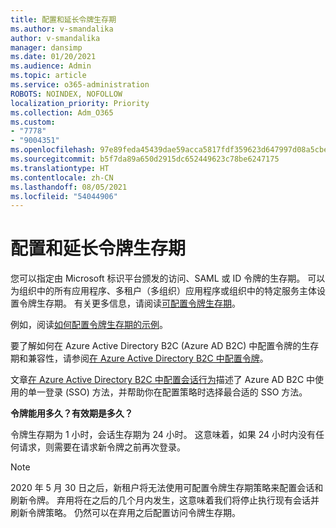 ```yaml
---
title: 配置和延长令牌生存期
ms.author: v-smandalika
author: v-smandalika
manager: dansimp
ms.date: 01/20/2021
ms.audience: Admin
ms.topic: article
ms.service: o365-administration
ROBOTS: NOINDEX, NOFOLLOW
localization_priority: Priority
ms.collection: Adm_O365
ms.custom:
- "7778"
- "9004351"
ms.openlocfilehash: 97e89feda45439dae59acca5817fdf359623d647997d08a5cbe4a6314fa6db3a
ms.sourcegitcommit: b5f7da89a650d2915dc652449623c78be6247175
ms.translationtype: HT
ms.contentlocale: zh-CN
ms.lasthandoff: 08/05/2021
ms.locfileid: "54044906"
---
```

# <a name="configure-and-extend-token-lifetimes"></a>配置和延长令牌生存期

您可以指定由 Microsoft 标识平台颁发的访问、SAML 或 ID 令牌的生存期。 可以为组织中的所有应用程序、多租户（多组织）应用程序或组织中的特定服务主体设置令牌生存期。 有关更多信息，请阅读[可配置令牌生存期](https://docs.microsoft.com/azure/active-directory/develop/active-directory-configurable-token-lifetimes)。

例如，阅读[如何配置令牌生存期的示例](https://docs.microsoft.com/azure/active-directory/develop/configure-token-lifetimes)。

要了解如何在 Azure Active Directory B2C (Azure AD B2C) 中配置令牌的生存期和兼容性，请参阅[在 Azure Active Directory B2C 中配置令牌](https://docs.microsoft.com/azure/active-directory-b2c/configure-tokens?pivots=b2c-user-flow)。

文章[在 Azure Active Directory B2C 中配置会话行为](https://docs.microsoft.com/azure/active-directory-b2c/session-behavior?pivots=b2c-user-flow)描述了 Azure AD B2C 中使用的单一登录 (SSO) 方法，并帮助你在配置策略时选择最合适的 SSO 方法。

**令牌能用多久？有效期是多久？**

令牌生存期为 1 小时，会话生存期为 24 小时。 这意味着，如果 24 小时内没有任何请求，则需要在请求新令牌之前再次登录。

> [!NOTE]
> 2020 年 5 月 30 日之后，新租户将无法使用可配置令牌生存期策略来配置会话和刷新令牌。 弃用将在之后的几个月内发生，这意味着我们将停止执行现有会话并刷新令牌策略。 仍然可以在弃用之后配置访问令牌生存期。






